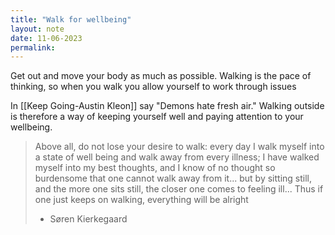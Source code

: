 ```yaml
---
title: "Walk for wellbeing"
layout: note
date: 11-06-2023
permalink:
---
```


Get out and move your body as much as possible. Walking is the pace of thinking, so when you walk you allow yourself to work through issues 

In [[Keep Going-Austin Kleon]] say "Demons hate fresh air." Walking outside is therefore a way of keeping yourself well and paying attention to your wellbeing. 

> Above all, do not lose your desire to walk: every day I walk myself into a state of well being and walk away from every illness; I have walked myself into my best thoughts, and I know of no thought so burdensome that one cannot walk away from it... but by sitting still, and the more one sits still, the closer one comes to feeling ill... Thus if one just keeps on walking, everything will be alright
> - Søren Kierkegaard